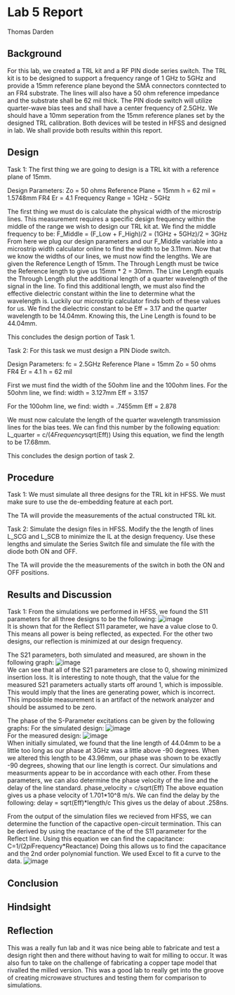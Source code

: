 # Lab 5 Report
Thomas Darden

## Background
For this lab, we created a TRL kit and a RF PIN diode series switch. The TRL kit is to be designed to support a frequency range of 1 GHz to 5GHz and provide a 15mm reference plane beyond the SMA connectors conntected to an FR4 substrate. The lines will also have a 50 ohm reference impedance and the substrate shall be 62 mil thick. The PIN diode switch will utilize quarter-wave bias tees and shall have a center frequency of 2.5GHz. We should have a 10mm seperation from the 15mm reference planes set by the designed TRL calibration. Both devices will be tested in HFSS and designed in lab. We shall provide both results within this report.

## Design
Task 1: The first thing we are going to design is a TRL kit with a reference plane of 15mm.

Design Parameters:
Zo = 50 ohms
Reference Plane = 15mm
h = 62 mil = 1.5748mm
FR4 Er = 4.1
Frequency Range = 1GHz - 5GHz 

The first thing we must do is calculate the physical width of the microstrip lines. 
This measurement requires a specific design frequency within the middle of the range we wish to design our TRL kit at. We find the middle frequency to be:
F_Middle = (F_Low + F_High)/2 = (1GHz + 5GHz)/2 = 3GHz
From here we plug our design parameters and our F_Middle variable into a microstrip width calculator online to find the width to be 3.11mm.
Now that we know the widths of our lines, we must now find the lengths.
We are given the Reference Length of 15mm.
The Through Length must be twice the Reference length to give us 15mm * 2 = 30mm.
The Line Length equals the Through Length plut the additional length of a quarter wavelength of the signal in the line. To find this additional length, we must also find the effective dielectric constant within the line to determine what the wavelength is. Luckily our microstrip calculator finds both of these values for us. We find the dielectric constant to be Eff = 3.17 and the quarter wavelength to be 14.04mm. Knowing this, the Line Length is found to be 44.04mm. 

This concludes the design portion of Task 1.

Task 2: For this task we must design a PIN Diode switch. 

Design Parameters:
fc = 2.5GHz
Reference Plane = 15mm
Zo = 50 ohms
FR4 Er = 4.1 
h = 62 mil

First we must find the width of the 50ohm line and the 100ohm lines. 
For the 50ohm line, we find:
width = 3.127mm
Eff = 3.157

For the 100ohm line, we find:
width = .7455mm
Eff = 2.878

We must now calculate the length of the quarter wavelength transmission lines for the bias tees. We can find this number by the following equation:
L_quarter = c/(4*Frequency*sqrt(Eff))
Using this equation, we find the length to be 17.68mm.

This concludes the design portion of task 2.

## Procedure
Task 1: 
We must simulate all three designs for the TRL kit in HFSS. We must make sure to use the de-embedding feature at each port. 

The TA will provide the measurements of the actual constructed TRL kit.

Task 2:
Simulate the design files in HFSS. Modify the the length of lines L_SCG and L_SCB to minimize the IL at the design frequency. Use these lengths and simulate the Series Switch file and simulate the file with the diode both ON and OFF.

The TA will provide the the measurements of the switch in both the ON and OFF positions. 

## Results and Discussion
Task 1:
From the simulations we performed in HFSS, we found the S11 parameters for all three designs to be the following:
![image](https://github.com/CourseReps/ECEN452-Spring2016/blob/master/Students/td2016/Lab5/TRL_SPARA_S11_dB.png)<br>
It is shown that for the Reflect S11 parameter, we have a value close to 0. This means all power is being reflected, as expected.
For the other two designs, our reflection is minimized at our design frequency.

The S21 parameters, both simulated and measured, are shown in the following graph:
![image](https://github.com/CourseReps/ECEN452-Spring2016/blob/master/Students/td2016/Lab5/TRL_SPARA_S21_dB.png)<br>
We can see that all of the S21 parameters are close to 0, showing minimized insertion loss. It is interesting to note though, that the value for the measured S21 parameters actually starts off around 1, which is impossible. This would imply that the lines are generating power, which is incorrect. This impossible measurement is an artifact of the network analyzer and should be assumed to be zero.

The phase of the S-Parameter excitations can be given by the following graphs:
For the simulated design:
![image](https://github.com/CourseReps/ECEN452-Spring2016/blob/master/Students/td2016/Lab5/TRL_SPARA_S21_Phase.png)<br>
For the measured design:
![image](https://github.com/CourseReps/ECEN452-Spring2016/blob/master/Students/td2016/Lab5/TRL_SPARA_S21_Phase_Measured.png)<br>
When initially simulated, we found that the line length of 44.04mm to be a little too long as our phase at 3GHz was a little above -90 degrees. When we altered this length to be 43.96mm, our phase was shown to be exactly -90 degrees, showing that our line length is correct. Our simulations and measurments appear to be in accordance with each other. 
From these parameters, we can also determine the phase velocity of the line and the delay of the line standard. 
phase_velocity = c/sqrt(Eff)
The above equation gives us a phase velocity of 1.701*10^8 m/s.
We can find the delay by the following:
delay = sqrt(Eff)*length/c
This gives us the delay of about .258ns.

From the output of the simulation files we recieved from HFSS, we can determine the function of the capactive open-circuit termination. This can be derived by using the reactance of the of the S11 parameter for the Reflect line.
Using this equation we can find the capacitance:
C=1/(2*pi*Frequency*Reactance)
Doing this allows us to find the capacitance and the 2nd order polynomial function. We used Excel to fit a curve to the data.
![image](https://github.com/CourseReps/ECEN452-Spring2016/blob/master/Students/td2016/Lab5/Capacitance.png)<br>


## Conclusion


## Hindsight
 

## Reflection
This was a really fun lab and it was nice being able to fabricate and test a design right then and there without having to wait for milling to occur. It was also fun to take on the challenge of fabricating a copper tape model that rivalled the milled version. This was a good lab to really get into the groove of creating microwave structures and testing them for comparison to simulations.

